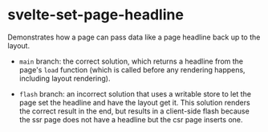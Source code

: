 # svelte-set-page-headline

Demonstrates how a page can pass data like a page headline back up to the layout.

- `main` branch: the correct solution, which returns a headline from the page's `load` function
  (which is called before any rendering happens, including layout rendering).

- `flash` branch: an incorrect solution that uses a writable store to let the page set the headline
  and have the layout get it. This solution renders the correct result in the end, but results in a
  client-side flash because the ssr page does not have a headline but the csr page inserts one.
